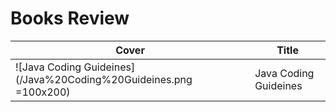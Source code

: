 # Books Review

| Cover | Title |
| --- | --- |
| ![Java Coding Guideines](/Java%20Coding%20Guideines.png  =100x200) | Java Coding Guideines |

